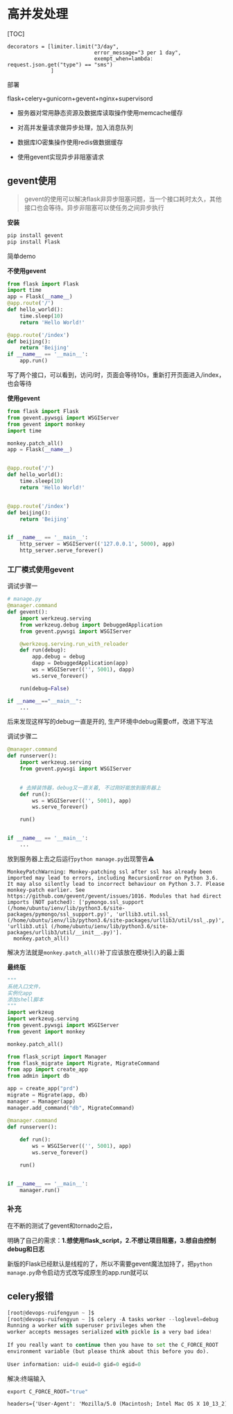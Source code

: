 # 高并发处理

[TOC]

```
decorators = [limiter.limit("3/day",
                            error_message="3 per 1 day",
                            exempt_when=lambda: request.json.get("type") == "sms")
              ]
```

部署

flask+celery+gunicorn+gevent+nginx+supervisord

- 服务器对常用静态资源及数据库读取操作使用memcache缓存
- 对高并发量请求做异步处理，加入消息队列
- 数据库IO密集操作使用redis做数据缓存

- 使用gevent实现异步非阻塞请求

## gevent使用

> gevent的使用可以解决flask非异步阻塞问题，当一个接口耗时太久，其他接口也会等待。异步非阻塞可以使任务之间异步执行

**安装**

```python
pip install gevent
pip install Flask
```

简单demo

**不使用gevent**

```python
from flask import Flask
import time
app = Flask(__name__)
@app.route('/')
def hello_world():
    time.sleep(10)
    return 'Hello World!'

@app.route('/index')
def beijing():
    return 'Beijing'
if __name__ == '__main__':
    app.run()
```

写了两个接口，可以看到，访问/时，页面会等待10s，重新打开页面进入/index，也会等待

**使用gevent**

```python
from flask import Flask
from gevent.pywsgi import WSGIServer
from gevent import monkey
import time

monkey.patch_all()
app = Flask(__name__)


@app.route('/')
def hello_world():
    time.sleep(10)
    return 'Hello World!'


@app.route('/index')
def beijing():
    return 'Beijing'


if __name__ == '__main__':
    http_server = WSGIServer(('127.0.0.1', 5000), app)
    http_server.serve_forever()
```

### 工厂模式使用gevent

调试步骤一

```python
# manage.py
@manager.command
def gevent():
    import werkzeug.serving
    from werkzeug.debug import DebuggedApplication
    from gevent.pywsgi import WSGIServer

    @werkzeug.serving.run_with_reloader
    def run(debug):
        app.debug = debug
        dapp = DebuggedApplication(app)
        ws = WSGIServer(('', 5001), dapp)
        ws.serve_forever()

    run(debug=False)

if __name__=="__main__":
    ...
```

后来发现这样写的debug一直是开的, 生产环境中debug需要off，改进下写法

调试步骤二

```python
@manager.command
def runserver():
    import werkzeug.serving
    from gevent.pywsgi import WSGIServer

    
	# 去掉装饰器，debug又一直关着, 不过刚好能放到服务器上
    def run():
        ws = WSGIServer(('', 5001), app)
        ws.serve_forever()

    run()


if __name__ == '__main__':
    ...

```

放到服务器上去之后运行`python manage.py`出现警告⚠️

```
MonkeyPatchWarning: Monkey-patching ssl after ssl has already been imported may lead to errors, including RecursionError on Python 3.6. It may also silently lead to incorrect behaviour on Python 3.7. Please monkey-patch earlier. See https://github.com/gevent/gevent/issues/1016. Modules that had direct imports (NOT patched): ['pymongo.ssl_support (/home/ubuntu/ienv/lib/python3.6/site-packages/pymongo/ssl_support.py)', 'urllib3.util.ssl_ (/home/ubuntu/ienv/lib/python3.6/site-packages/urllib3/util/ssl_.py)', 'urllib3.util (/home/ubuntu/ienv/lib/python3.6/site-packages/urllib3/util/__init__.py)'].
  monkey.patch_all()
```

解决方法就是`monkey.patch_all()`补丁应该放在模块引入的最上面

**最终版**

```python
"""
系统入口文件，
实例化app
添加shell脚本
"""
import werkzeug
import werkzeug.serving
from gevent.pywsgi import WSGIServer
from gevent import monkey

monkey.patch_all()

from flask_script import Manager
from flask_migrate import Migrate, MigrateCommand
from app import create_app
from admin import db

app = create_app("prd")
migrate = Migrate(app, db)
manager = Manager(app)
manager.add_command("db", MigrateCommand)

@manager.command
def runserver():
    
    def run():
        ws = WSGIServer(('', 5001), app)
        ws.serve_forever()

    run()


if __name__ == '__main__':
    manager.run()

```



### 补充

在不断的测试了gevent和tornado之后，

明确了自己的需求：**1.想使用flask_script，2.不想让项目阻塞，3.想自由控制debug和日志**

新版的Flask已经默认是线程的了，所以不需要gevent魔法加持了，把`python manage.py`命令启动方式改写成原生的app.run就可以

## celery报错

```python
[root@devops-ruifengyun ~ ]$ 
[root@devops-ruifengyun ~ ]$ celery -A tasks worker --loglevel=debug
Running a worker with superuser privileges when the
worker accepts messages serialized with pickle is a very bad idea!
 
If you really want to continue then you have to set the C_FORCE_ROOT
environment variable (but please think about this before you do).
 
User information: uid=0 euid=0 gid=0 egid=0
```

解决:终端输入

```python
export C_FORCE_ROOT="true"
```



```html
headers={'User-Agent': 'Mozilla/5.0 (Macintosh; Intel Mac OS X 10_13_2) AppleWebKit/537.36 (KHTML, like Gecko) Chrome/63.0.3239.132 Safari/537.36'}

```

